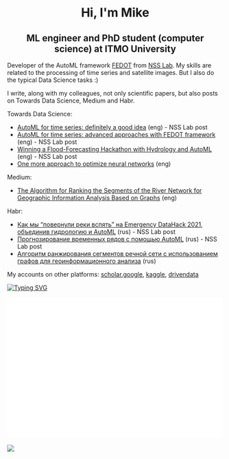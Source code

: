 <h1 align="center">Hi, I'm Mike </h1>

<h2 align="center">ML engineer and PhD student (computer science) at ITMO University</h2>

Developer of the AutoML framework [FEDOT](https://github.com/nccr-itmo/FEDOT) from [NSS Lab](https://itmo-nss-team.github.io/). My skills are related to the processing of time series and satellite images. But I also do the typical Data Science tasks :) 

I write, along with my colleagues, not only scientific papers, but also posts on Towards Data Science, Medium and Habr. 

Towards Data Science:
- [AutoML for time series: definitely a good idea](https://towardsdatascience.com/automl-for-time-series-definitely-a-good-idea-c51d39b2b3f) (eng) - NSS Lab post
- [AutoML for time series: advanced approaches with FEDOT framework](https://towardsdatascience.com/automl-for-time-series-advanced-approaches-with-fedot-framework-4f9d8ea3382c) (eng) - NSS Lab post
- [Winning a Flood-Forecasting Hackathon with Hydrology and AutoML](https://towardsdatascience.com/winning-a-flood-forecasting-hackathon-with-hydrology-and-automl-156a8a7a4ede) (eng) - NSS Lab post
- [One more approach to optimize neural networks](https://towardsdatascience.com/one-more-approach-to-optimize-neural-networks-1dd173703301) (eng)

Medium:
- [The Algorithm for Ranking the Segments of the River Network for Geographic Information Analysis Based on Graphs](https://medium.com/swlh/the-algorithm-for-ranking-the-segments-of-the-river-network-for-geographic-information-analysis-b25cffb0d167?sk=f1475802bd96f8d14c994a6f87f7453d) (eng)

Habr:
- [Как мы “повернули реки вспять” на Emergency DataHack 2021, объединив гидрологию и AutoML](https://habr.com/ru/post/577886/) (rus) - NSS Lab post 
- [Прогнозирование временных рядов с помощью AutoML](https://habr.com/ru/post/559796/) (rus) - NSS Lab post 
- [Алгоритм ранжирования сегментов речной сети с использованием графов для геоинформационного анализа](https://habr.com/ru/post/514526/) (rus)

My accounts on other platforms: [scholar.google](https://scholar.google.com/citations?user=zHMQXt8AAAAJ&hl=eng), [kaggle](https://www.kaggle.com/dreamlone), [drivendata](https://www.drivendata.org/users/Dreamlone/)

[![Typing SVG](https://readme-typing-svg.herokuapp.com?color=%2336CA5F&duration=9000&width=850&height=55&lines=+Focusing+on+AutoML+solutions+and+ready+to+help+you+with+FEDOT+integration)](https://git.io/typing-svg)

![Metrics](/github-metrics.svg)

![](https://komarev.com/ghpvc/?username=Dreamlone)
